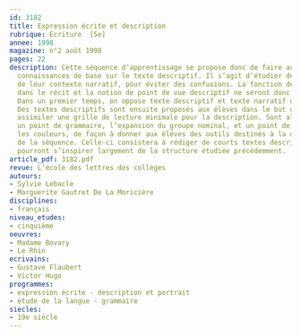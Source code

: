 ```yaml
---
id: 3182
title: Expression écrite et description
rubrique: Écriture  [5e]
annee: 1998
magazine: n°2 août 1998
pages: 22
description: Cette séquence d’apprentissage se propose donc de faire acquérir quelques
  connaissances de base sur le texte descriptif. Il s’agit d’étudier des textes isolés
  de leur contexte narratif, pour éviter des confusions. La fonction de la description
  dans le récit et la notion de point de vue descriptif ne seront donc pas abordées.
  Dans un premier temps, on oppose texte descriptif et texte narratif dans leur fonctionnement.
  Des textes descriptifs sont ensuite proposés aux élèves dans le but de leur faire
  assimiler une grille de lecture minimale pour la description. Sont alors étudiés
  un point de grammaire, l’expansion du groupe nominal, et un point de vocabulaire – 
  les couleurs, de façon à donner aux élèves des outils destinés à la dernière partie
  de la séquence. Celle-ci consistera à rédiger de courts textes descriptifs, qui
  pourront s’inspirer largement de la structure étudiée précédemment.
article_pdf: 3182.pdf
revue: L’école des lettres des collèges
auteurs:
- Sylvie Lebacle
- Marguerite Gautret De La Moricière
disciplines:
- français
niveau_etudes:
- cinquième
oeuvres:
- Madame Bovary
- Le Rhin
ecrivains:
- Gustave Flaubert
- Victor Hugo
programmes:
- expression écrite - description et portrait
- étude de la langue - grammaire
siecles:
- 19e siècle
---
```

